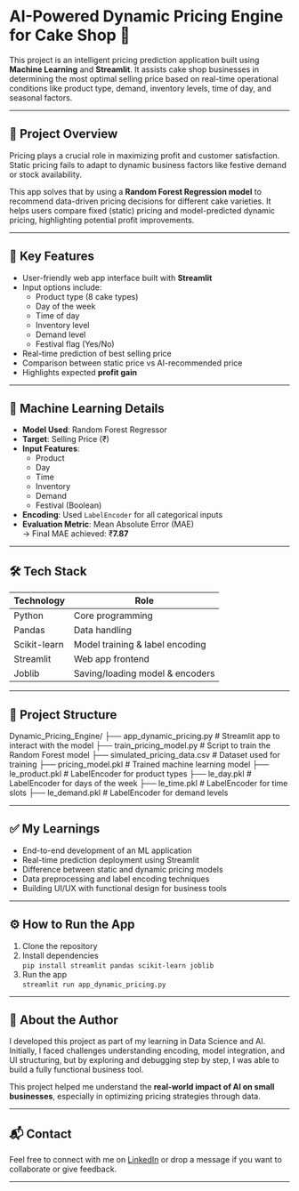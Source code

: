 # AI-Powered Dynamic Pricing Engine for Cake Shop 🎂

This project is an intelligent pricing prediction application built using **Machine Learning** and **Streamlit**. It assists cake shop businesses in determining the most optimal selling price based on real-time operational conditions like product type, demand, inventory levels, time of day, and seasonal factors.

---

## 📌 Project Overview

Pricing plays a crucial role in maximizing profit and customer satisfaction. Static pricing fails to adapt to dynamic business factors like festive demand or stock availability.

This app solves that by using a **Random Forest Regression model** to recommend data-driven pricing decisions for different cake varieties. It helps users compare fixed (static) pricing and model-predicted dynamic pricing, highlighting potential profit improvements.

---

## 🎯 Key Features

- User-friendly web app interface built with **Streamlit**
- Input options include:
  - Product type (8 cake types)
  - Day of the week
  - Time of day
  - Inventory level
  - Demand level
  - Festival flag (Yes/No)
- Real-time prediction of best selling price
- Comparison between static price vs AI-recommended price
- Highlights expected **profit gain**

---

## 🧠 Machine Learning Details

- **Model Used**: Random Forest Regressor
- **Target**: Selling Price (₹)
- **Input Features**:
  - Product
  - Day
  - Time
  - Inventory
  - Demand
  - Festival (Boolean)
- **Encoding**: Used `LabelEncoder` for all categorical inputs
- **Evaluation Metric**: Mean Absolute Error (MAE)  
  → Final MAE achieved: ₹**7.87**

---

## 🛠️ Tech Stack

| Technology     | Role                                 |
|----------------|--------------------------------------|
| Python         | Core programming                     |
| Pandas         | Data handling                        |
| Scikit-learn   | Model training & label encoding      |
| Streamlit      | Web app frontend                     |
| Joblib         | Saving/loading model & encoders      |

---

## 📁 Project Structure

Dynamic_Pricing_Engine/
├── app_dynamic_pricing.py        # Streamlit app to interact with the model
├── train_pricing_model.py        # Script to train the Random Forest model
├── simulated_pricing_data.csv    # Dataset used for training
├── pricing_model.pkl             # Trained machine learning model
├── le_product.pkl                # LabelEncoder for product types
├── le_day.pkl                    # LabelEncoder for days of the week
├── le_time.pkl                   # LabelEncoder for time slots
├── le_demand.pkl                 # LabelEncoder for demand levels



---

## ✅ My Learnings

- End-to-end development of an ML application
- Real-time prediction deployment using Streamlit
- Difference between static and dynamic pricing models
- Data preprocessing and label encoding techniques
- Building UI/UX with functional design for business tools

---

## ⚙️ How to Run the App

1. Clone the repository
2. Install dependencies  
   `pip install streamlit pandas scikit-learn joblib`
3. Run the app  
   `streamlit run app_dynamic_pricing.py`

---

## 📌 About the Author

I developed this project as part of my learning in Data Science and AI. Initially, I faced challenges understanding encoding, model integration, and UI structuring, but by exploring and debugging step by step, I was able to build a fully functional business tool.

This project helped me understand the **real-world impact of AI on small businesses**, especially in optimizing pricing strategies through data.

---


## 📬 Contact

Feel free to connect with me on [LinkedIn](https://www.linkedin.com/in/harinik13/) or drop a message if you want to collaborate or give feedback.

---




